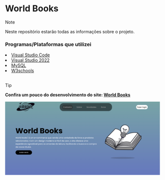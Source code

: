  <h1>World Books</h1> 
   
> [!NOTE]
> Neste repositório estarão todas as informações sobre o projeto.

<div>
<h3>Programas/Plataformas que utilizei</h3>
<li><a href="https://code.visualstudio.com/">Visual Studio Code</a></li>
<li><a href=https://visualstudio.microsoft.com/pt-br/vs/">Visual Studio 2022</a></li>
<li><a href="https://www.mysql.com/">MySQL</a></li>
 <li><a href="https://www.w3schools.com/js/">W3schools</a></li>
</div>

 <br>
 
> [!TIP]
> **Confira um pouco do desenvolvimento do site: <a href="https://youtu.be/Rk2ybCaQH_I?si=QaMbu6Qk4D0SLrFG">World Books</a>**

</a>
<img width="600px" src="captura.png">
